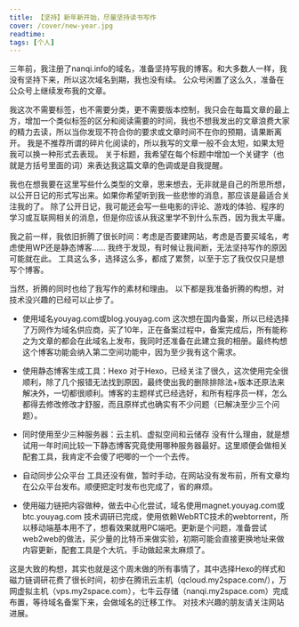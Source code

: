 ```yaml
---
title: 【坚持】新年新开始，尽量坚持读书写作
cover: /cover/new-year.jpg
readtime: 
tags: [个人]
---
```


三年前，我注册了nanqi.info的域名，准备坚持写我的博客。和大多数人一样，我没有坚持下来，所以这次域名到期，我也没有续。
公众号闲置了这么久，准备在公众号上继续发布我的文章。

我这次不需要标签，也不需要分类，更不需要版本控制，我只会在每篇文章的最上方，增加一个类似标签的区分和阅读需要的时间，我也不想我发出的文章浪费大家的精力去读，所以当你发现不符合你的要求或文章时间不在你的预期，请果断离开。
我是不推荐所谓的碎片化阅读的，所以我写的文章一般不会太短，如果太短我可以换一种形式去表现。
关于标题，我希望在每个标题中增加一个关键字（也就是方括号里面的词）来表达我这篇文章的色调或是自我提醒。

我也在想我要在这里写些什么类型的文章，思来想去，无非就是自己的所思所想，以公开日记的形式写出来。如果你希望听到我一些悲惨的消息，那应该是最适合关注我的了。
除了公开日记，我可能还会写一些电影的评论、游戏的体验、程序的学习或互联网相关的消息，但是你应该从我这里学不到什么东西，因为我太平庸。

我之前一样，我依旧折腾了很长时间：考虑是否要建网站，考虑是否要买域名，考虑使用WP还是静态博客……
我终于发现，有时候让我间断，无法坚持写作的原因可能就在此。
工具这么多，选择这么多，都成了累赘，以至于忘了我仅仅只是想写个博客。

当然，折腾的同时也给了我写作的素材和理由。
以下都是我准备折腾的构想，对技术没兴趣的已经可以止步了。

* 使用域名youyag.com或blog.youyag.com
    这次想在国内备案，所以已经选择了万网作为域名供应商，买了10年，正在备案过程中，备案完成后，所有能称之为文章的都会在此域名上发布，我同时还准备在此建立我的相册。最终构想这个博客功能会纳入第二空间功能中，因为至少我有这个需求。

* 使用静态博客生成工具：Hexo
    对于Hexo，已经关注了很久，这次使用完全很顺利，除了几个报错无法找到原因，最终使出我的删除排除法+版本还原法来解决外，一切都很顺利。博客的主题样式已经选好，和所有程序员一样，怎么都得去修改修改才舒服，而且原样式也确实有不少问题（已解决至少三个问题）。

* 同时使用至少三种服务器：云主机、虚拟空间和云储存
    没有什么理由，就是想试用一年时间比较一下静态博客究竟使用哪种服务器最好。这里顺便会做相关配套工具，我肯定不会傻了吧唧的一个一个去传。

* 自动同步公众平台
    工具还没有做，暂时手动，在网站没有发布前，所有文章均在公众平台发布。顺便把定时发布也完成了，省的麻烦。

* 使用磁力链把内容做种，做去中心化尝试，域名使用magnet.youyag.com或btc.youyag.com
    技术调研已完成，使用依赖WebRTC技术的webtorrent，所以移动端基本用不了，想看效果就用PC端吧。更新是个问题，准备尝试web2web的做法，买少量的比特币来做实验，初期可能会直接更换地址来做内容更新，配套工具是个大坑，手动做起来太麻烦了。

这是大致的构想，其实也就是这个周末做的所有事情了，其中选择Hexo的样式和磁力链调研花费了很长时间，初步在腾讯云主机（qcloud.my2space.com/），万网虚拟主机（vps.my2space.com），七牛云存储（nanqi.my2space.com）完成布置，等待域名备案下来，会做域名的迁移工作。
对技术兴趣的朋友请关注网站进展。